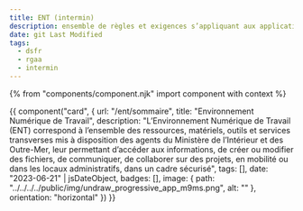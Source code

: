 ```yaml
---
title: ENT (intermin)
description: ensemble de règles et exigences s’appliquant aux applications et SI bureautique du MIOM et à l’interministériel
date: git Last Modified
tags:
  - dsfr
  - rgaa
  - intermin
---
```


{% from "components/component.njk" import component with context %}
<div>
{{ component("card", {
    url: "/ent/sommaire",
    title: "Environnement Numérique de Travail",
    description: "L’Environnement Numérique de Travail (ENT) correspond à l’ensemble des ressources, matériels, outils et services transverses mis à disposition des agents du Ministère de l’Intérieur et des Outre-Mer, leur permettant d’accéder aux informations, de créer ou modifier des fichiers, de communiquer, de collaborer sur des projets, en mobilité ou dans les locaux administratifs, dans un cadre sécurisé",
    tags: [],
    date: "2023-06-21" | jsDateObject,
    badges: [],
    image: {
        path: "../../../../public/img/undraw_progressive_app_m9ms.png",
        alt: ""
    },
    orientation: "horizontal"
}) }}
</div>
